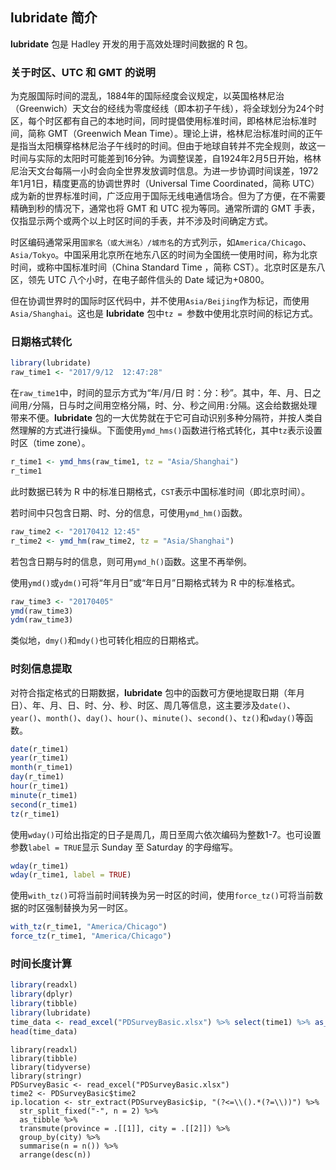 ## **lubridate** 简介

**lubridate** 包是 Hadley 开发的用于高效处理时间数据的 R 包。

### 关于时区、UTC 和 GMT 的说明

为克服国际时间的混乱，1884年的国际经度会议规定，以英国格林尼治（Greenwich）天文台的经线为零度经线（即本初子午线），将全球划分为24个时区，每个时区都有自己的本地时间，同时提倡使用标准时间，即格林尼治标准时间，简称 GMT（Greenwich Mean Time）。理论上讲，格林尼治标准时间的正午是指当太阳横穿格林尼治子午线时的时间。但由于地球自转并不完全规则，故这一时间与实际的太阳时可能差到16分钟。为调整误差，自1924年2月5日开始，格林尼治天文台每隔一小时会向全世界发放调时信息。为进一步协调时间误差，1972年1月1日，精度更高的协调世界时（Universal Time Coordinated，简称 UTC）成为新的世界标准时间，广泛应用于国际无线电通信场合。但为了方便，在不需要精确到秒的情况下，通常也将 GMT 和 UTC 视为等同。通常所谓的 GMT 手表，仅指显示两个或两个以上时区时间的手表，并不涉及时间确定方式。

时区编码通常采用`国家名（或大洲名）/城市名`的方式列示，如`America/Chicago`、`Asia/Tokyo`。中国采用北京所在地东八区的时间为全国统一使用时间，称为北京时间，或称中国标准时间（China Standard Time ，简称 CST）。北京时区是东八区，领先 UTC 八个小时，在电子邮件信头的 Date 域记为+0800。

但在协调世界时的国际时区代码中，并不使用`Asia/Beijing`作为标记，而使用`Asia/Shanghai`。这也是 **lubridate** 包中`tz = `参数中使用北京时间的标记方式。

### 日期格式转化

```r
library(lubridate)
raw_time1 <- "2017/9/12  12:47:28"
```

在`raw_time1`中，时间的显示方式为“年/月/日 时：分：秒”。其中，年、月、日之间用`/`分隔，日与时之间用空格分隔，时、分、秒之间用`:`分隔。这会给数据处理带来不便。**lubridate** 包的一大优势就在于它可自动识别多种分隔符，并按人类自然理解的方式进行操纵。下面使用`ymd_hms()`函数进行格式转化，其中`tz`表示设置时区（time zone）。

```r
r_time1 <- ymd_hms(raw_time1, tz = "Asia/Shanghai")
r_time1
```
此时数据已转为 R 中的标准日期格式，`CST`表示中国标准时间（即北京时间）。


若时间中只包含日期、时、分的信息，可使用`ymd_hm()`函数。

```r
raw_time2 <- "20170412 12:45"
r_time2 <- ymd_hm(raw_time2, tz = "Asia/Shanghai")
```

若包含日期与时的信息，则可用`ymd_h()`函数。这里不再举例。

使用`ymd()`或`ydm()`可将“年月日”或“年日月”日期格式转为 R 中的标准格式。
```r
raw_time3 <- "20170405"
ymd(raw_time3)
ydm(raw_time3)
```
类似地，`dmy()`和`mdy()`也可转化相应的日期格式。


### 时刻信息提取

对符合指定格式的日期数据，**lubridate** 包中的函数可方便地提取日期（年月日）、年、月、日、时、分、秒、时区、周几等信息，这主要涉及`date()`、`year()`、`month()`、`day()`、`hour()`、`minute()`、`second()`、`tz()`和`wday()`等函数。


```r
date(r_time1)
year(r_time1)
month(r_time1)
day(r_time1)
hour(r_time1)
minute(r_time1)
second(r_time1)
tz(r_time1)
```

使用`wday()`可给出指定的日子是周几，周日至周六依次编码为整数1-7。也可设置参数`label = TRUE`显示 Sunday 至 Saturday 的字母缩写。

```r
wday(r_time1)
wday(r_time1, label = TRUE)
```

使用`with_tz()`可将当前时间转换为另一时区的时间，使用`force_tz()`可将当前数据的时区强制替换为另一时区。

```r
with_tz(r_time1, "America/Chicago")
force_tz(r_time1, "America/Chicago")
```


### 时间长度计算


```r
library(readxl)
library(dplyr)
library(tibble)
library(lubridate)
time_data <- read_excel("PDSurveyBasic.xlsx") %>% select(time1) %>% as_tibble() 
head(time_data)
```


```r, eval=FALSE
library(readxl)
library(tibble)
library(tidyverse)
library(stringr)
PDSurveyBasic <- read_excel("PDSurveyBasic.xlsx")
time2 <- PDSurveyBasic$time2
ip.location <- str_extract(PDSurveyBasic$ip, "(?<=\\().*(?=\\))") %>% 
  str_split_fixed("-", n = 2) %>%
  as_tibble %>%
  transmute(province = .[[1]], city = .[[2]]) %>% 
  group_by(city) %>% 
  summarise(n = n()) %>% 
  arrange(desc(n))
```



